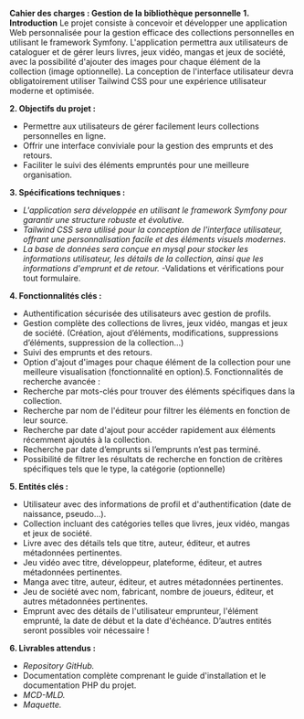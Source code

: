 **Cahier des charges : Gestion de la bibliothèque personnelle**
**1. Introduction**
   Le projet consiste à concevoir et développer une application Web personnalisée pour la gestion
   efficace des collections personnelles en utilisant le framework Symfony. L'application permettra aux
   utilisateurs de cataloguer et de gérer leurs livres, jeux vidéo, mangas et jeux de société, avec la
   possibilité d'ajouter des images pour chaque élément de la collection (image optionnelle). La
   conception de l'interface utilisateur devra obligatoirement utiliser Tailwind CSS pour une expérience
   utilisateur moderne et optimisée.

**2. Objectifs du projet :**
- Permettre aux utilisateurs de gérer facilement leurs collections personnelles en ligne.
- Offrir une interface conviviale pour la gestion des emprunts et des retours.
- Faciliter le suivi des éléments empruntés pour une meilleure organisation.

**3. Spécifications techniques :**
- _L'application sera développée en utilisant le framework Symfony pour garantir une structure
  robuste et évolutive._
- _Tailwind CSS sera utilisé pour la conception de l'interface utilisateur, offrant une personnalisation
  facile et des éléments visuels modernes._
- _La base de données sera conçue en mysql pour stocker les informations utilisateur, les détails de la
  collection, ainsi que les informations d'emprunt et de retour._
  -Validations et vérifications pour tout formulaire.

**4. Fonctionnalités clés :**
- Authentification sécurisée des utilisateurs avec gestion de profils.
- Gestion complète des collections de livres, jeux vidéo, mangas et jeux de société. (Création, ajout
  d’éléments, modifications, suppressions d’éléments, suppression de la collection...)
- Suivi des emprunts et des retours.
- Option d'ajout d'images pour chaque élément de la collection pour une meilleure visualisation
  (fonctionnalité en option).5. Fonctionnalités de recherche avancée :
- Recherche par mots-clés pour trouver des éléments spécifiques dans la collection.
- Recherche par nom de l'éditeur pour filtrer les éléments en fonction de leur source.
- Recherche par date d'ajout pour accéder rapidement aux éléments récemment ajoutés à la
  collection.
- Recherche par date d’emprunts si l’emprunts n’est pas terminé.
- Possibilité de filtrer les résultats de recherche en fonction de critères spécifiques tels que le type,
  la catégorie (optionnelle)

**5. Entités clés :**
- Utilisateur avec des informations de profil et d'authentification (date de naissance, pseudo...).
- Collection incluant des catégories telles que livres, jeux vidéo, mangas et jeux de société.
- Livre avec des détails tels que titre, auteur, éditeur, et autres métadonnées pertinentes.
- Jeu vidéo avec titre, développeur, plateforme, éditeur, et autres métadonnées pertinentes.
- Manga avec titre, auteur, éditeur, et autres métadonnées pertinentes.
- Jeu de société avec nom, fabricant, nombre de joueurs, éditeur, et autres métadonnées
  pertinentes.
- Emprunt avec des détails de l'utilisateur emprunteur, l'élément emprunté, la date de début et la
  date d'échéance.
  D’autres entités seront possibles voir nécessaire !

**6. Livrables attendus :**
- _Repository GitHub._
- Documentation complète comprenant le guide d'installation et le documentation PHP du projet.
- _MCD-MLD._
- _Maquette._